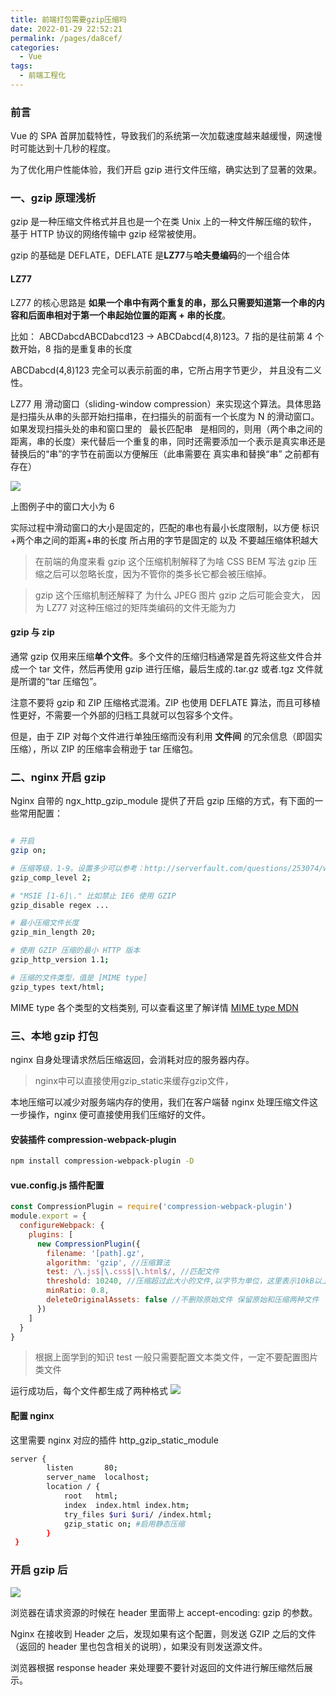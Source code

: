 ```yaml
---
title: 前端打包需要gzip压缩吗
date: 2022-01-29 22:52:21
permalink: /pages/da8cef/
categories:
  - Vue
tags:
  - 前端工程化
---
```


### 前言

Vue 的 SPA 首屏加载特性，导致我们的系统第一次加载速度越来越缓慢，网速慢时可能达到十几秒的程度。

为了优化用户性能体验，我们开启 gzip 进行文件压缩，确实达到了显著的效果。

### 一、gzip 原理浅析

gzip 是一种压缩文件格式并且也是一个在类 Unix 上的一种文件解压缩的软件， 基于 HTTP 协议的网络传输中 gzip 经常被使用。

gzip 的基础是 DEFLATE，DEFLATE 是**LZ77**与**哈夫曼编码**的一个组合体

#### LZ77

LZ77 的核心思路是 **如果一个串中有两个重复的串，那么只需要知道第一个串的内容和后面串相对于第一个串起始位置的距离 + 串的长度**。

比如： ABCDabcdABCDabcd123 → ABCDabcd(4,8)123。7 指的是往前第 4 个数开始，8 指的是重复串的长度

ABCDabcd(4,8)123 完全可以表示前面的串，它所占用字节更少， 并且没有二义性。

LZ77 用 滑动窗口（sliding-window compression）来实现这个算法。具体思路是扫描头从串的头部开始扫描串，在扫描头的前面有一个长度为 N 的滑动窗口。如果发现扫描头处的串和窗口里的   最长匹配串   是相同的，则用（两个串之间的距离，串的长度）来代替后一个重复的串，同时还需要添加一个表示是真实串还是替换后的“串”的字节在前面以方便解压（此串需要在 真实串和替换“串” 之前都有存在）

![](https://raw.gitmirror.com/GanChuanYin/picture/main/blog/20220129233552.png)

上图例子中的窗口大小为 6

实际过程中滑动窗口的大小是固定的，匹配的串也有最小长度限制，以方便 标识+两个串之间的距离+串的长度 所占用的字节是固定的 以及 不要越压缩体积越大

> 在前端的角度来看 gzip 这个压缩机制解释了为啥 CSS BEM 写法 gzip 压缩之后可以忽略长度，因为不管你的类多长它都会被压缩掉。

> gzip 这个压缩机制还解释了 为什么 JPEG 图片 gzip 之后可能会变大， 因为 LZ77 对这种压缩过的矩阵类编码的文件无能为力

#### gzip 与 zip

通常 gzip 仅用来压缩**单个文件**。多个文件的压缩归档通常是首先将这些文件合并成一个 tar 文件，然后再使用 gzip 进行压缩，最后生成的.tar.gz 或者.tgz 文件就是所谓的“tar 压缩包”。

注意不要将 gzip 和 ZIP 压缩格式混淆。ZIP 也使用 DEFLATE 算法，而且可移植性更好，不需要一个外部的归档工具就可以包容多个文件。

但是，由于 ZIP 对每个文件进行单独压缩而没有利用 **文件间** 的冗余信息（即固实压缩），所以 ZIP 的压缩率会稍逊于 tar 压缩包。

### 二、nginx 开启 gzip

Nginx 自带的 ngx_http_gzip_module 提供了开启 gzip 压缩的方式，有下面的一些常用配置：

```sh

# 开启
gzip on;

# 压缩等级，1-9。设置多少可以参考：http://serverfault.com/questions/253074/what-is-the-best-nginx-compression-gzip-level
gzip_comp_level 2;

# "MSIE [1-6]\." 比如禁止 IE6 使用 GZIP
gzip_disable regex ...

# 最小压缩文件长度
gzip_min_length 20;

# 使用 GZIP 压缩的最小 HTTP 版本
gzip_http_version 1.1;

# 压缩的文件类型，值是 [MIME type]
gzip_types text/html;
```

MIME type 各个类型的文档类别, 可以查看这里了解详情 [MIME type MDN](https://developer.mozilla.org/zh-CN/docs/Web/HTTP/Basics_of_HTTP/MIME_types/Complete_list_of_MIME_types)

### 三、本地 gzip 打包

nginx 自身处理请求然后压缩返回，会消耗对应的服务器内存。 

> nginx中可以直接使用gzip_static来缓存gzip文件， 

本地压缩可以减少对服务端内存的使用，我们在客户端替 nginx 处理压缩文件这一步操作，nginx 便可直接使用我们压缩好的文件。

#### 安装插件 compression-webpack-plugin

```sh
npm install compression-webpack-plugin -D

```

#### vue.config.js 插件配置

```js
const CompressionPlugin = require('compression-webpack-plugin')
module.export = {
  configureWebpack: {
    plugins: [
      new CompressionPlugin({
        filename: '[path].gz',
        algorithm: 'gzip', //压缩算法
        test: /\.js$|\.css$|\.html$/, //匹配文件
        threshold: 10240, //压缩超过此大小的文件,以字节为单位，这里表示10kB以上的文件都走压缩
        minRatio: 0.8,
        deleteOriginalAssets: false //不删除原始文件 保留原始和压缩两种文件
      })
    ]
  }
}
```

> 根据上面学到的知识 test 一般只需要配置文本类文件，一定不要配置图片类文件

运行成功后，每个文件都生成了两种格式
![](https://raw.gitmirror.com/GanChuanYin/picture/main/blog/20220129235632.png)

#### 配置 nginx

这里需要 nginx 对应的插件 http_gzip_static_module

```sh
server {
        listen       80;
        server_name  localhost;
        location / {
            root   html;
            index  index.html index.htm;
            try_files $uri $uri/ /index.html;
            gzip_static on; #启用静态压缩
        }
 }

```

### 开启 gzip 后

![](https://raw.gitmirror.com/GanChuanYin/picture/main/blog/20220129230317.png)

浏览器在请求资源的时候在 header 里面带上 accept-encoding: gzip 的参数。

Nginx 在接收到 Header 之后，发现如果有这个配置，则发送 GZIP 之后的文件（返回的 header 里也包含相关的说明），如果没有则发送源文件。

浏览器根据 response header 来处理要不要针对返回的文件进行解压缩然后展示。
